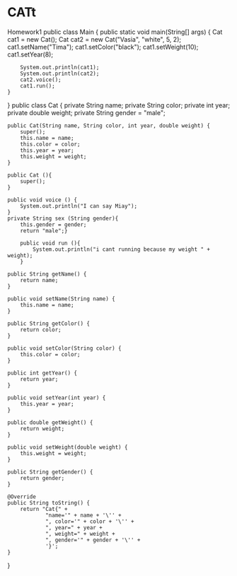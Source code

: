 # CATt
Homework1
public class Main {
    public static void main(String[] args) {
        Cat cat1 = new Cat();
        Cat cat2 = new Cat("Vasia", "white", 5, 2);
        cat1.setName("Tima");
        cat1.setColor("black");
        cat1.setWeight(10);
        cat1.setYear(8);

        System.out.println(cat1);
        System.out.println(cat2);
        cat2.voice();
        cat1.run();
    }
}
public class Cat {
    private String name;
    private String color;
    private int year;
    private double weight;
    private String gender = "male";

    public Cat(String name, String color, int year, double weight) {
        super();
        this.name = name;
        this.color = color;
        this.year = year;
        this.weight = weight;
    }

    public Cat (){
        super();
    }

    public void voice () {
        System.out.println("I can say Miay");
    }
    private String sex (String gender){
        this.gender = gender;
        return "male";}

        public void run (){
            System.out.println("i cant running because my weight " + weight);
        }

    public String getName() {
        return name;
    }

    public void setName(String name) {
        this.name = name;
    }

    public String getColor() {
        return color;
    }

    public void setColor(String color) {
        this.color = color;
    }

    public int getYear() {
        return year;
    }

    public void setYear(int year) {
        this.year = year;
    }

    public double getWeight() {
        return weight;
    }

    public void setWeight(double weight) {
        this.weight = weight;
    }

    public String getGender() {
        return gender;
    }

    @Override
    public String toString() {
        return "Cat{" +
                "name='" + name + '\'' +
                ", color='" + color + '\'' +
                ", year=" + year +
                ", weight=" + weight +
                ", gender='" + gender + '\'' +
                '}';
    }
}
